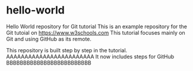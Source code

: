 # hello-world
Hello World repository for Git tutorial
This is an example repository for the Git tutoial on https://www.w3schools.com
This tutorial focuses mainly on Git and using GitHub as its remote.

This repository is built step by step in the tutorial.
AAAAAAAAAAAAAAAAAAAAAAAA
It now includes steps for GitHub
BBBBBBBBBBBBBBBBBBBBBBBBB
